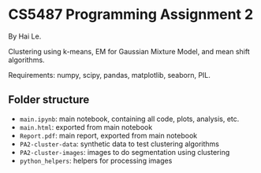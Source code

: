 # CS5487 Programming Assignment 2

By Hai Le.

Clustering using k-means, EM for Gaussian Mixture Model, and mean shift algorithms.

Requirements: numpy, scipy, pandas, matplotlib, seaborn, PIL.

## Folder structure

- `main.ipynb`: main notebook, containing all code, plots, analysis, etc.
- `main.html`: exported from main notebook
- `Report.pdf`: main report, exported from main notebook
- `PA2-cluster-data`: synthetic data to test clustering algorithms
- `PA2-cluster-images`: images to do segmentation using clustering
- `python_helpers`: helpers for processing images